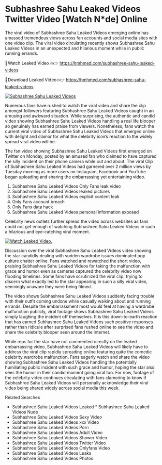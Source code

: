 ﻿# Subhashree Sahu Leaked Videos Twitter Video [Watch N*de] Online

The viral video of ﻿Subhashree Sahu Leaked Videos emerging online has amassed tremendous views across fan accounts and social media sites with one video clip. The viral video circulating recently shows ﻿Subhashree Sahu Leaked Videos in an unexpected and hilarious moment while in public running errands. 

🔴Watch Leaked Video 🔥👉  https://hmhmed.com/subhashree-sahu-leaked-videos 

🔴Download Leaked Video🔥👉  https://hmhmed.com/subhashree-sahu-leaked-videos 

[![Subhashree Sahu Leaked Videos](https://i.imgur.com/dJHk4Zq.gif)](https://hmhmed.com/subhashree-sahu-leaked-videos)

Numerous fans have rushed to watch the viral video and share the clip amongst followers featuring ﻿Subhashree Sahu Leaked Videos caught in an amusing and awkward situation. While surprising, the authentic and candid video showing ﻿Subhashree Sahu Leaked Videos handling a real life blooper so genuinely has earned praise from viewers. Nonetheless, fans watch the current viral video of ﻿Subhashree Sahu Leaked Videos that emerged online with delight and clamor for what the celebrity icon’s reaction to the widely spread viral video will be.

The fan video showing ﻿Subhashree Sahu Leaked Videos first emerged on Twitter on Monday, posted by an amused fan who claimed to have captured the silly incident on their phone camera while out and about. The viral Clip of ﻿Subhashree Sahu Leaked Videos had garnered over 2 million views by Tuesday morning as more users on Instagram, Facebook and YouTube began uploading and sharing the embarrassing yet entertaining video. 

1. ﻿Subhashree Sahu Leaked Videos Only Fans leak video
2. ﻿Subhashree Sahu Leaked Videos leaked pictures
3. ﻿Subhashree Sahu Leaked Videos explicit content leak
4. Only Fans account breach
5. Only Fans data hack
6. ﻿Subhashree Sahu Leaked Videos personal information exposed

Celebrity news outlets further spread the video across websites as fans could not get enough of watching ﻿Subhashree Sahu Leaked Videos in such a hilarious and eye-catching viral moment. 

[![Watch Leaked Video.](https://miro.medium.com/v2/resize:fit:828/format:webp/1*cilzJN44JGOrTw9NJCrNHA.gif "Watch Leaked Video")](https://hmhmed.com/subhashree-sahu-leaked-videos)

Discussion over the viral ﻿Subhashree Sahu Leaked Videos video showing the star candidly dealing with sudden wardrobe issues dominated pop culture chatter online. Fans watched and rewatched the short video, praising ﻿Subhashree Sahu Leaked Videos for taking the malfunction with grace and humor even as cameras captured the celebrity video now flooding timelines. Some fans have scrutinized the viral clip, trying to discern what exactly led to the star appearing in such a silly viral video, seemingly unaware they were being filmed.

The video shows ﻿Subhashree Sahu Leaked Videos suddenly facing trouble with their outfit coming undone while casually walking about and running errands. Despite the embarrassment most would feel at having a wardrobe malfunction publicly, viral footage shows ﻿Subhashree Sahu Leaked Videos simply laughing the incident off themselves. It is this down-to-earth reaction that has earned ﻿Subhashree Sahu Leaked Videos such positive responses rather than ridicule after surprised fans rushed online to see the video and share the celebrity blooper seen around the internet.  

While reps for the star have not commented directly on the leaked embarrassing video, ﻿Subhashree Sahu Leaked Videos will likely have to address the viral clip rapidly spreading online featuring quite the comedic celebrity wardrobe malfunction. Fans eagerly watch and share the video showing ﻿Subhashree Sahu Leaked Videos handling the potentially humiliating public incident with such grace and humor, hoping the star also sees the humor in their candid moment going viral too. For now, footage of the celebrity video continues circulating with fans clamoring to know if ﻿Subhashree Sahu Leaked Videos will personally acknowledge their viral video being shared widely across social media this week.

Related Searches
* ﻿Subhashree Sahu Leaked Videos Leaked
﻿* Subhashree Sahu Leaked Videos Nude
* ﻿Subhashree Sahu Leaked Videos Sexy Video
* ﻿Subhashree Sahu Leaked Videos xxx Video
* ﻿Subhashree Sahu Leaked Videos Porn
* ﻿Subhashree Sahu Leaked Videos Adult Video
* ﻿Subhashree Sahu Leaked Videos Shower Video
* ﻿Subhashree Sahu Leaked Videos Twitter Video
* ﻿Subhashree Sahu Leaked Videos Onlyfans Video
* ﻿Subhashree Sahu Leaked Videos Leaks
* ﻿Subhashree Sahu Leaked Videos Photos